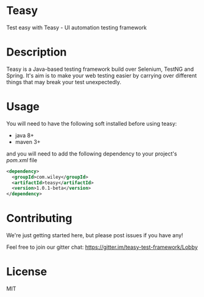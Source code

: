 # Teasy
Test easy with Teasy - UI automation testing framework
# Description
Teasy is a Java-based testing framework build over Selenium, TestNG and Spring. It's aim is to make your web testing easier by carrying over different things that may break your test unexpectedly.
# Usage
You will need to have the following soft installed before using teasy:
* java 8+
* maven 3+

and you will need to add the following dependency to your project's *pom.xml* file
```xml
<dependency>
  <groupId>com.wiley</groupId>
  <artifactId>teasy</artifactId>
  <version>1.0.1-beta</version>
</dependency>
```

# Contributing

We're just getting started here, but please post issues if you have any!

Feel free to join our gitter chat:
https://gitter.im/teasy-test-framework/Lobby

# License

MIT
